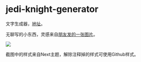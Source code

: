 # jedi-knight-generator
文字生成器，[地址](https://noto1998.gitee.io/project/jedi-knight-generator/)。

无聊写的小东西，灵感来自[朋友发的一张图片](https://noto1998.gitee.io/project/jedi-knight-generator/images/img.png)。

![](https://noto1998.gitee.io/project/jedi-knight-generator/images/screen-2020-12-10-165142.png)



截图中的样式来自Next主题，解除注释掉的样式可使用Github样式。
